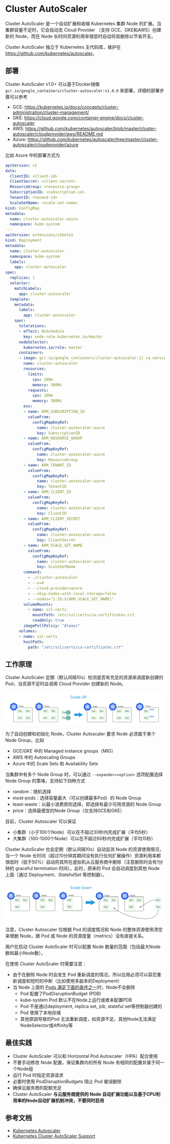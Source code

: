 # Cluster AutoScaler

Cluster AutoScaler 是一个自动扩展和收缩 Kubernetes 集群 Node 的扩展。当集群容量不足时，它会自动去 Cloud Provider （支持 GCE、GKE和AWS）创建新的 Node，而在 Node 长时间资源利用率很低时自动将其删除以节省开支。

Cluster AutoScaler 独立于 Kubernetes 主代码库，维护在 <https://github.com/kubernetes/autoscaler>。

## 部署

Cluster AutoScaler v1.0+ 可以基于Docker镜像 `gcr.io/google_containers/cluster-autoscaler:v1.0.0` 来部署，详细的部署步骤可以参考

- GCE: <https://kubernetes.io/docs/concepts/cluster-administration/cluster-management/>
- GKE: <https://cloud.google.com/container-engine/docs/cluster-autoscaler>
- AWS: <https://github.com/kubernetes/autoscaler/blob/master/cluster-autoscaler/cloudprovider/aws/README.md>
- Azure: <https://github.com/kubernetes/autoscaler/tree/master/cluster-autoscaler/cloudprovider/azure>

比如 Azure 中的部署方式为

```yaml
apiVersion: v1
data:
  ClientID: <client-id>
  ClientSecret: <client-secret>
  ResourceGroup: <resource-group>
  SubscriptionID: <subscription-id>
  TenantID: <tenand-id>
  ScaleSetName: <scale-set-name>
kind: ConfigMap
metadata:
  name: cluster-autoscaler-azure
  namespace: kube-system
---
apiVersion: extensions/v1beta1
kind: Deployment
metadata:
  name: cluster-autoscaler
  namespace: kube-system
  labels:
    app: cluster-autoscaler
spec:
  replicas: 1
  selector:
    matchLabels:
      app: cluster-autoscaler
  template:
    metadata:
      labels:
        app: cluster-autoscaler
    spec:
      tolerations:
      - effect: NoSchedule
        key: node-role.kubernetes.io/master
      nodeSelector:
        kubernetes.io/role: master
      containers:
      - image: gcr.io/google_containers/cluster-autoscaler:{{ ca_version }}
        name: cluster-autoscaler
        resources:
          limits:
            cpu: 100m
            memory: 300Mi
          requests:
            cpu: 100m
            memory: 300Mi
        env:
        - name: ARM_SUBSCRIPTION_ID
          valueFrom:
            configMapKeyRef:
              name: cluster-autoscaler-azure
              key: SubscriptionID
        - name: ARM_RESOURCE_GROUP
          valueFrom:
            configMapKeyRef:
              name: cluster-autoscaler-azure
              key: ResourceGroup
        - name: ARM_TENANT_ID
          valueFrom:
            configMapKeyRef:
              name: cluster-autoscaler-azure
              key: TenantID
        - name: ARM_CLIENT_ID
          valueFrom:
            configMapKeyRef:
              name: cluster-autoscaler-azure
              key: ClientID
        - name: ARM_CLIENT_SECRET
          valueFrom:
            configMapKeyRef:
              name: cluster-autoscaler-azure
              key: ClientSecret
        - name: ARM_SCALE_SET_NAME
          valueFrom:
            configMapKeyRef:
              name: cluster-autoscaler-azure
              key: ScaleSetName
        command:
          - ./cluster-autoscaler
          - --v=4
          - --cloud-provider=azure
          - --skip-nodes-with-local-storage=false
          - --nodes="1:10:$(ARM_SCALE_SET_NAME)"
        volumeMounts:
          - name: ssl-certs
            mountPath: /etc/ssl/certs/ca-certificates.crt
            readOnly: true
        imagePullPolicy: "Always"
      volumes:
      - name: ssl-certs
        hostPath:
          path: "/etc/ssl/certs/ca-certificates.crt"
```

## 工作原理

Cluster AutoScaler 定期（默认间隔10s）检测是否有充足的资源来调度新创建的 Pod，当资源不足时会调用 Cloud Provider 创建新的 Node。

![](images/15084813044270.png)

为了自动创建和初始化 Node，Cluster Autoscaler 要求 Node 必须属于某个 Node Group，比如

- GCE/GKE 中的 Managed instance groups（MIG）
- AWS 中的 Autoscaling Groups
- Azure 中的 Scale Sets 和 Availability Sets

当集群中有多个 Node Group 时，可以通过 `--expander=<option>` 选项配置选择 Node Group 的策咯，支持如下四种方式

- random：随机选择
- most-pods：选择容量最大（可以创建最多Pod）的 Node Group
- least-waste：以最小浪费原则选择，即选择有最少可用资源的 Node Group
- price：选择最便宜的Node Group（仅支持GCE和GKE）

目前，Cluster Autoscaler 可以保证

- 小集群（小于100个Node）可以在不超过30秒内完成扩展（平均5秒）
- 大集群（100-1000个Node）可以在不超过60秒内完成扩展（平均15秒）

Cluster AutoScaler 也会定期（默认间隔10s）自动监测 Node 的资源使用情况，当一个 Node 长时间（超过10分钟其期间没有执行任何扩展操作）资源利用率都很低时（低于50%）自动将其所在虚拟机从云服务商中删除（注意删除时会有1分钟的 graceful termination 时间）。此时，原来的 Pod 会自动调度到其他 Node 上面（通过 Deployment、StatefulSet 等控制器）。

![](images/15084813160226.png)

注意，Cluster Autoscaler 仅根据 Pod 的调度情况和 Node 的整体资源使用清空来增删 Node，跟 Pod 或 Node 的资源度量（metrics）没有直接关系。

用户在启动 Cluster AutoScaler 时可以配置 Node 数量的范围（包括最大Node数和最小Node数）。

在使用 Cluster AutoScaler 时需要注意：

- 由于在删除 Node 时会发生 Pod 重新调度的情况，所以应用必须可以容忍重新调度和短时的中断（比如使用多副本的Deployment）
- 当 Node 上面的 [Pods 满足下面的条件之一](https://github.com/kubernetes/autoscaler/blob/master/cluster-autoscaler/FAQ.md#what-types-of-pods-can-prevent-ca-from-removing-a-node)时，Node不会删除
  - Pod 配置了PodDisruptionBudget (PDB)
  - kube-system Pod 默认不在Node上运行或者未配置PDB
  - Pod 不是通过deployment, replica set, job, stateful set等控制器创建的
  - Pod 使用了本地存储
  - 其他原因导致的Pod 无法重新调度，如资源不足，其他Node无法满足NodeSelector或Affinity等

## 最佳实践

- Cluster AutoScaler 可以和 Horizontal Pod Autoscaler（HPA）配合使用
- 不要手动修改 Node 配置，保证集群内的所有 Node 有相同的配置并属于同一个Node组
- 运行 Pod 时指定资源请求
- 必要时使用 PodDisruptionBudgets 阻止 Pod 被误删除
- 确保云服务商的配额充足
- Cluster AutoScaler **与云服务商提供的 Node 自动扩展功能以及基于CPU利用率的Node自动扩展机制冲突，不要同时启用**

## 参考文档

- [Kubernetes Autoscaler](https://github.com/kubernetes/autoscaler)
- [Kubernetes Cluster AutoScaler Support](http://blog.spotinst.com/2017/06/14/k8-autoscaler-support/)


